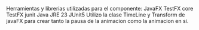 Herramientas y librerias utilizadas para el componente:
JavaFX 
TestFX core
TestFX junit
Java JRE 23
JUnit5
Utilizo la clase TimeLine y Transform de javaFX para crear tanto la pausa de la animacion como la animacion en si.
